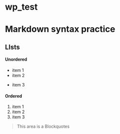 # wp_test

# Markdown syntax practice

## LIsts
#### Unordered
- item 1
- item 2
* item 3

#### Ordered
1. item 1
1. item 2
2. item 3

>This area is a Blockquotes
>
